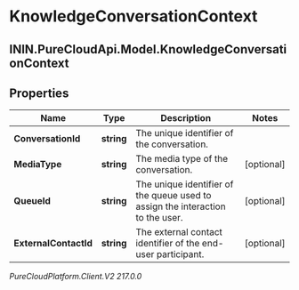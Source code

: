 # KnowledgeConversationContext

## ININ.PureCloudApi.Model.KnowledgeConversationContext

## Properties

|Name | Type | Description | Notes|
|------------ | ------------- | ------------- | -------------|
| **ConversationId** | **string** | The unique identifier of the conversation. | |
| **MediaType** | **string** | The media type of the conversation. | [optional] |
| **QueueId** | **string** | The unique identifier of the queue used to assign the interaction to the user. | [optional] |
| **ExternalContactId** | **string** | The external contact identifier of the end-user participant. | [optional] |



_PureCloudPlatform.Client.V2 217.0.0_
